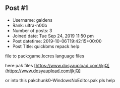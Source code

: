 ## Post #1
- Username: gaidens
- Rank: ultra-n00b
- Number of posts: 3
- Joined date: Tue Sep 24, 2019 11:50 pm
- Post datetime: 2019-10-06T19:42:15+00:00
- Post Title: quickbms repack help

file to pack:game.locres language files


here pak files
[https://www.dosyaupload.com/jkjQ](https://www.dosyaupload.com/jkjQ)

or into this
pakchunk0-WindowsNoEditor.pak
pls help
